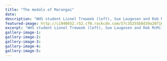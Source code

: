 ```yaml
---
title: "The medals of Marangai"
date: 
description: "WHS student Lionel Treweek (left), Sue Laugesen and Rob McMillan with their medals from the NZ Nationals in Palmerston North last weekend, Wanganui Chronicle article on 26/8/16..."
featured-image: http://c1940652.r52.cf0.rackcdn.com/57c35255b8d39a2071001843/Lionel-Treweek-Archery-Chron-26-Aug-2016.jpg
excerpt: "WHS student Lionel Treweek (left), Sue Laugesen and Rob McMillan with their medals from the NZ Nationals in Palmerston North last weekend."
gallery-image-1: 
gallery-image-2: 
gallery-image-3: 
gallery-image-4: 
gallery-image-5: 
---
```

